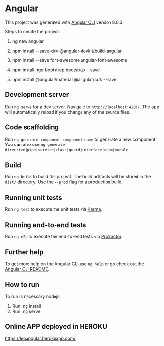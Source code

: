 # Angular

This project was generated with [Angular CLI](https://github.com/angular/angular-cli) version 8.0.3.

Steps to create the project:

1. ng new angular

2. npm install --save-dev @angular-devkit/build-angular

3. npm install --save font-awesome angular-font-awesome

4. npm install ngx-bootstrap bootstrap --save

5. npm install @angular/material @angular/cdk --save

## Development server

Run `ng serve` for a dev server. Navigate to `http://localhost:4200/`. The app will automatically reload if you change any of the source files.

## Code scaffolding

Run `ng generate component component-name` to generate a new component. You can also use `ng generate directive|pipe|service|class|guard|interface|enum|module`.

## Build

Run `ng build` to build the project. The build artifacts will be stored in the `dist/` directory. Use the `--prod` flag for a production build.

## Running unit tests

Run `ng test` to execute the unit tests via [Karma](https://karma-runner.github.io).

## Running end-to-end tests

Run `ng e2e` to execute the end-to-end tests via [Protractor](http://www.protractortest.org/).

## Further help

To get more help on the Angular CLI use `ng help` or go check out the [Angular CLI README](https://github.com/angular/angular-cli/blob/master/README.md).

## How to run

To run is necessary nodejs.

1. Run: ng install 
2. Run: ng serve

## Online APP deployed in HEROKU

https://leoangular.herokuapp.com/
